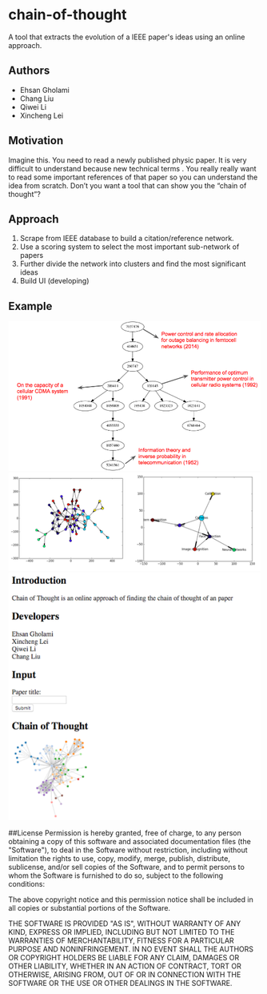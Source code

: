 # chain-of-thought
A tool that extracts the evolution of a IEEE paper's ideas using an online approach.
## Authors
* Ehsan Gholami
* Chang Liu
* Qiwei Li 
* Xincheng Lei

## Motivation
Imagine this. You need to read a newly published physic paper. It is very difficult to understand because new technical terms . You really really want to read some important references of that paper so you can understand the idea from scratch. Don’t you want a tool that can show you the “chain of thought”?

## Approach
1. Scrape from IEEE database to build a citation/reference network.
2. Use a scoring system to select the most important sub-network of papers
3. Further divide the network into clusters and find the most significant ideas
4. Build UI (developing)

## Example
![ex](example.png)
![ex](example1.png)
![ex](example2.png)

##License
Permission is hereby granted, free of charge, to any person obtaining a copy
of this software and associated documentation files (the "Software"), to deal
in the Software without restriction, including without limitation the rights
to use, copy, modify, merge, publish, distribute, sublicense, and/or sell
copies of the Software, and to permit persons to whom the Software is
furnished to do so, subject to the following conditions:

The above copyright notice and this permission notice shall be included in all
copies or substantial portions of the Software.

THE SOFTWARE IS PROVIDED "AS IS", WITHOUT WARRANTY OF ANY KIND, EXPRESS OR
IMPLIED, INCLUDING BUT NOT LIMITED TO THE WARRANTIES OF MERCHANTABILITY,
FITNESS FOR A PARTICULAR PURPOSE AND NONINFRINGEMENT. IN NO EVENT SHALL THE
AUTHORS OR COPYRIGHT HOLDERS BE LIABLE FOR ANY CLAIM, DAMAGES OR OTHER
LIABILITY, WHETHER IN AN ACTION OF CONTRACT, TORT OR OTHERWISE, ARISING FROM,
OUT OF OR IN CONNECTION WITH THE SOFTWARE OR THE USE OR OTHER DEALINGS IN THE
SOFTWARE.
